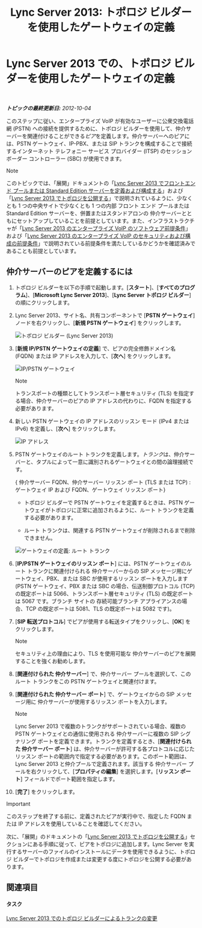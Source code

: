 ﻿---
title: 'Lync Server 2013: トポロジ ビルダーを使用したゲートウェイの定義'
TOCTitle: トポロジ ビルダーを使用したゲートウェイの定義
ms:assetid: 456e5a96-d9f6-42a6-862c-a69464391628
ms:mtpsurl: https://technet.microsoft.com/ja-jp/library/Gg425945(v=OCS.15)
ms:contentKeyID: 48271942
ms.date: 05/19/2016
mtps_version: v=OCS.15
ms.translationtype: HT
---

# Lync Server 2013 での、トポロジ ビルダーを使用したゲートウェイの定義

 

_**トピックの最終更新日:** 2012-10-04_

このステップに従い、エンタープライズ VoIP が有効なユーザーに公衆交換電話網 (PSTN) への接続を提供するために、トポロジ ビルダーを使用して、仲介サーバーを関連付けることができる*ピア*を定義します。仲介サーバーへのピアには、PSTN ゲートウェイ、IP-PBX、または SIP トランクを構成することで接続するインターネット テレフォニー サービス プロバイダー (ITSP) のセッション ボーダー コントローラー (SBC) が使用できます。

> [!NOTE]
> このトピックでは、「展開」ドキュメントの「<a href="lync-server-2013-define-and-configure-a-front-end-pool-or-standard-edition-server.md">Lync Server 2013 でフロントエンド プールまたは Standard Edition サーバーを定義および構成する</a>」および「<a href="lync-server-2013-publish-the-topology.md">Lync Server 2013 でトポロジを公開する</a>」で説明されているように、少なくとも 1 つの中央サイトで少なくとも 1 つの内部 フロント エンド プールまたは Standard Edition サーバーを、併置またはスタンドアロンの 仲介サーバーとともにセットアップしていることを前提としています。また、インフラストラクチャが「<a href="lync-server-2013-software-prerequisites-for-enterprise-voice.md">Lync Server 2013 のエンタープライズ VoIP のソフトウェア前提条件</a>」および「<a href="lync-server-2013-security-and-configuration-prerequisites-for-enterprise-voice.md">Lync Server 2013 のエンタープライズ VoIP のセキュリティおよび構成の前提条件</a>」で説明されている前提条件を満たしているかどうかを確認済みであることも前提としています。


## 仲介サーバーのピアを定義するには

1.  トポロジ ビルダーを以下の手順で起動します。\[**スタート**\]、\[**すべてのプログラム**\]、\[**Microsoft Lync Server 2013**\]、\[**Lync Server トポロジ ビルダー**\] の順にクリックします。

2.  Lync Server 2013、サイト名、共有コンポーネントで \[**PSTN ゲートウェイ**\] ノードを右クリックし、\[**新規 PSTN ゲートウェイ**\] をクリックします。
    
    ![トポロジ ビルダー (Lync Server 2013)](images/Gg425945.d898c3c1-8798-4b74-8f02-b994ef3db4c1(OCS.15).png "トポロジ ビルダー (Lync Server 2013)")

3.  \[**新規 IP/PSTN ゲートウェイの定義**\] で、ピアの完全修飾ドメイン名 (FQDN) または IP アドレスを入力して、\[**次へ**\] をクリックします。
    
    ![IP/PSTN ゲートウェイ](images/Gg425945.8017ba5e-41bc-48d4-97d9-fd306cd322b8(OCS.15).png "IP/PSTN ゲートウェイ")
    
    > [!NOTE]
    > トランスポートの種類としてトランスポート層セキュリティ (TLS) を指定する場合、仲介サーバーのピアの IP アドレスの代わりに、FQDN を指定する必要があります。


4.  新しい PSTN ゲートウェイの IP アドレスのリッスン モード (IPv4 または IPv6) を定義し、\[**次へ**\] をクリックします。
    
    ![IP アドレス](images/Gg425945.c7fc0d12-adc8-45a7-aca1-b376e1d2fcec(OCS.15).png "IP アドレス")

5.  PSTN ゲートウェイのルート トランクを定義します。*トランク*は、仲介サーバーと、タプルによって一意に識別されるゲートウェイとの間の論理接続です。
    
    { 仲介サーバー FQDN、仲介サーバー リッスン ポート (TLS または TCP) : ゲートウェイ IP および FQDN、ゲートウェイ リッスン ポート}
    
      - トポロジ ビルダーで PSTN ゲートウェイを定義するときは、PSTN ゲートウェイがトポロジに正常に追加されるように、ルート トランクを定義する必要があります。
    
      - ルート トランクは、関連する PSTN ゲートウェイが削除されるまで削除できません。
    
    ![ゲートウェイの定義: ルート トランク](images/Gg425945.3b030757-eb35-4616-bb6b-74ee67507e3d(OCS.15).png "ゲートウェイの定義: ルート トランク")

6.  \[**IP/PSTN ゲートウェイのリッスン ポート**\] には、PSTN ゲートウェイのルート トランクに関連付けられる 仲介サーバーからの SIP メッセージ用にゲートウェイ、PBX、または SBC が使用するリッスン ポートを入力します (PSTN ゲートウェイ、PBX または SBC の場合、伝送制御プロトコル (TCP) の既定ポートは 5066、トランスポート層セキュリティ (TLS) の既定ポートは 5067 です。ブランチ サイトの 存続可能ブランチ アプライアンスの場合、TCP の既定ポートは 5081、TLS の既定ポートは 5082 です)。

7.  \[**SIP 転送プロトコル**\] でピアが使用する転送タイプをクリックし、\[**OK**\] をクリックします。
    
    > [!NOTE]
    > セキュリティ上の理由により、TLS を使用可能な 仲介サーバーのピアを展開することを強くお勧めします。


8.  \[**関連付けられた 仲介サーバー**\] で、仲介サーバー プールを選択して、このルート トランクをこの PSTN ゲートウェイと関連付けます。

9.  \[**関連付けられた 仲介サーバー ポート**\] で、ゲートウェイからの SIP メッセージ用に 仲介サーバーが使用するリッスン ポートを入力します。
    
    > [!NOTE]
    > Lync Server 2013 で複数のトランクがサポートされている場合、複数の PSTN ゲートウェイとの通信に使用される 仲介サーバーに複数の SIP シグナリング ポートを定義できます。トランクを定義するとき、[<strong>関連付けられた 仲介サーバー ポート</strong>] は、仲介サーバーが許可する各プロトコルに応じたリッスン ポートの範囲内で指定する必要があります。このポート範囲は、Lync Server 2013 と仲介プールで定義されます。該当する 仲介サーバー プールを右クリックして、[<strong>プロパティの編集</strong>] を選択します。[<strong>リッスン ポート</strong>] フィールドでポート範囲を指定します。


10. \[**完了**\] をクリックします。


> [!IMPORTANT]
> このステップを終了する前に、定義されたピアが実行中で、指定した FQDN または IP アドレスを使用していることを確認してください。



次に、「展開」のドキュメントの「[Lync Server 2013 でトポロジを公開する](lync-server-2013-publish-the-topology.md)」セクションにある手順に従って、ピアをトポロジに追加します。Lync Server を実行するサーバーのファイルのインストールにデータを使用できるように、トポロジ ビルダーでトポロジを作成または変更する度にトポロジを公開する必要があります。

## 関連項目

#### タスク

[Lync Server 2013 でのトポロジ ビルダーによるトランクの変更](lync-server-2013-modify-a-trunk-in-topology-builder.md)

